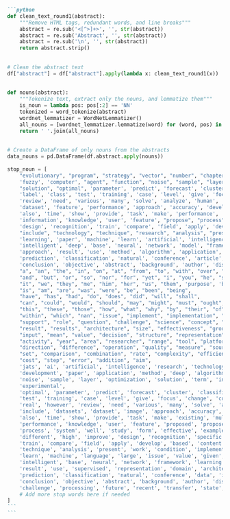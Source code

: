 ````markdown
```python
def clean_text_round1(abstract):  
    """Remove HTML tags, redundant words, and line breaks"""  
    abstract = re.sub('<[^>]+>', '', str(abstract))  
    abstract = re.sub('Abstract', '', str(abstract))  
    abstract = re.sub('\n', '', str(abstract))  
    return abstract.strip()  
  
  
# Clean the abstract text  
df["abstract"] = df["abstract"].apply(lambda x: clean_text_round1(x))  
  
  
def nouns(abstract):  
    """Tokenize text, extract only the nouns, and lemmatize them"""  
    is_noun = lambda pos: pos[:2] == 'NN'  
    tokenized = word_tokenize(abstract)  
    wordnet_lemmatizer = WordNetLemmatizer()  
    all_nouns = [wordnet_lemmatizer.lemmatize(word) for (word, pos) in pos_tag(tokenized) if is_noun(pos)]  
    return ' '.join(all_nouns)  
  
  
# Create a DataFrame of only nouns from the abstracts  
data_nouns = pd.DataFrame(df.abstract.apply(nouns))  
  
stop_noun = [  
    "evolutionary", "program", "strategy", "vector", "number", "chapter", "theory", 'image',  
    'fuzzy', 'computer', "agent", "function", "noise", "sample", "layer", "optimization",  
    "solution", "optimal", 'parameter', 'predict', 'forecast', 'cluster', 'datasets', 'classifier',  
    'label', 'class', 'test', 'training', 'case', 'level', 'give', 'focus', 'real', 'however',  
    'review', 'need', 'various', 'many', 'solve', 'analyze', 'human', 'include',  
    'dataset', 'feature', 'performance', 'approach', 'accuracy', 'development', 'information',  
    'also', 'time', 'show', 'provide', 'task', 'make', 'performance', 'approach',  
    'information', 'knowledge', 'user', 'feature', "propose", "process", 'improve',  
    'design', 'recognition', 'train', 'compare', 'field', 'apply', 'develop', 'improve', 'review',  
    "include", "technology", "technique", "research", "analysis", "present", "work",  
    'learning', 'paper', 'machine', 'learn', 'artificial', 'intelligence', 'language',  
    'intelligent', 'deep', 'base', 'neural', 'network', 'model', "framework", "information",  
    'approach', 'result', 'use', 'method', 'algorithm', 'application',  
    'prediction', 'classification', 'natural', 'conference', 'article', 'data',  
    'conclusion', 'objective', 'abstract', 'background', 'author', 'disclosure', 'title',  
    "a", "an", "the", "in", "on", "at", "from", "to", "with", "over", "under",  
    "and", "but", "or", "so", "nor", "for", "yet", "i", "you", "he", "she",  
    "it", "we", "they", "me", "him", "her", "us", "them", 'purpose', 'base',  
    "is", "am", "are", "was", "were", "be", "been", "being",  
    "have", "has", "had", "do", "does", "did", "will", "shall",  
    "can", "could", "would", "should", "may", "might", "must", "ought", "that",  
    "this", "these", "those", "how", "what", "why", "by", "their", "of", "as", "there",  
    "within", "which", "nan", "issue", "implement", "implementation", "goal", "evaluation", "component", "requirement",  
    "support", "role", "question", "challenge", "science", "concept", "way", "people", "problem", "example",  
    "result", "results", "architecture", "size", "effectiveness", "group", "state", "effect", "response", "finding",  
    "input", "mean", "value", "decision", "structure", "representation", "characteristic", "object", "stage",  
    "activity", "year", "area", "researcher", "range", "tool", "platform", "practice", "domain", "term", "condition",  
    "direction", "difference", "operation", "quality", "measure", "source", "processing", "pattern", "experiment",  
    "set", "comparison", "combination", "rate", "complexity", "efficiency", "part", "factor", "type", "form", "point",  
    "cost", "step", "error", "addition", "aim",  
    'jats', 'ai', 'artificial', 'intelligence', 'research', 'technology', 'article', 'pattern', 'compared',  
    'development', 'paper', 'application', 'method', 'deep', 'algorithm', 'problem', 'model', 'iso', 'function',  
    'noise', 'sample', 'layer', 'optimization', 'solution', 'term', 'including', 'factor', 'tool', 'main',  
    'experimental',  
    'optimal', 'parameter', 'predict', 'forecast', 'cluster', 'classifier', 'label', 'class', 'input', 'world',  
    'test', 'training', 'case', 'level', 'give', 'focus', 'change', 'current', 'point', 'important', 'number',  
    'real', 'however', 'review', 'need', 'various', 'many', 'solve', 'analyze', 'human', 'significant', 'source',  
    'include', 'datasets', 'dataset', 'image', 'approach', 'accuracy', 'information', 'component', 'potential',  
    'also', 'time', 'show', 'provide', 'task', 'make', 'existing', 'multiple', 'making', 'activity', 'search',  
    'performance', 'knowledge', 'user', 'feature', 'proposed', 'propose', 'year', 'related', 'efficient',  
    'process', 'system', 'well', 'study', 'form', 'effective', 'example', 'better', 'characteristic', 'support',  
    'different', 'high', 'improve', 'design', 'recognition', 'specific', 'finally', 'novel', 'order', 'purpose',  
    'train', 'compare', 'field', 'apply', 'develop', 'based', 'content', 'impact', 'possible', 'error', 'presented',  
    'technique', 'analysis', 'present', 'work', 'condition', 'implementation', 'evaluation', 'increase', 'target',  
    'learn', 'machine', 'language', 'large', 'issue', 'value', 'given', 'higher', 'context', 'scale', 'complex',  
    'intelligent', 'base', 'neural', 'network', 'framework', 'learning', 'developed', 'best', 'multi', 'fuzzy',  
    'result', 'use', 'supervised', 'representation', 'domain', 'architecture', 'provides', 'obtained', 'like',  
    'prediction', 'classification', 'natural', 'conference', 'data', 'identify', 'concept', 'available', 'world',  
    'conclusion', 'objective', 'abstract', 'background', 'author', 'disclosure', 'title', 'computer', 'agent',  
    'challenge', 'processing', 'future', 'recent', 'transfer', 'state', 'yang'  
    # Add more stop words here if needed  
]
```
```